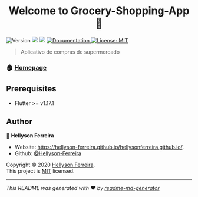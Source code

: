 <h1 align="center">Welcome to Grocery-Shopping-App 👋</h1>
<p>
  <img alt="Version" src="https://img.shields.io/badge/version-0.0.1-blue.svg?cacheSeconds=2592000" />
  <img src="https://img.shields.io/badge/flutter-%3E%3D5.5.0-blue.svg" />
  <img src="https://img.shields.io/badge/dart-%3E%3D9.3.0-blue.svg" />
  <a href="https://github.com/Hellyson-Ferreira/Grocery-Shopping-App/#readme" target="_blank">
    <img alt="Documentation" src="https://img.shields.io/badge/documentation-yes-brightgreen.svg" />
  </a>
  <a href="https://github.com/Hellyson-Ferreira/Grocery-Shopping-App/blob/master/LICENSE" target="_blank">
    <img alt="License: MIT" src="https://img.shields.io/github/license/Hellyson-Ferreira/Grocery-Shopping-App" />
  </a>
</p>

>  Aplicativo de compras de supermercado

### 🏠 [Homepage](https://github.com/Hellyson-Ferreira/Grocery-Shopping-App)

## Prerequisites

- Flutter >= v1.17.1

## Author

👤 **Hellyson Ferreira**

* Website: https://hellyson-ferreira.github.io/hellysonferreira.github.io/.
* Github: [@Hellyson-Ferreira](https://github.com/Hellyson-Ferreira)



Copyright © 2020 [Hellyson Ferreira](https://github.com/Hellyson-Ferreira).<br />
This project is [MIT](https://github.com/kefranabg/readme-md-generator/blob/master/LICENSE) licensed.

***
_This README was generated with ❤️ by [readme-md-generator](https://github.com/kefranabg/readme-md-generator)_
